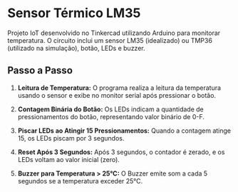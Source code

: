 # Sensor Térmico LM35
Projeto IoT desenvolvido no Tinkercad utilizando Arduino para monitorar temperatura. O circuito inclui um sensor LM35 (idealizado) ou TMP36 (utilizado na simulação), botão, LEDs e buzzer.

## Passo a Passo

1. **Leitura de Temperatura:**
    O programa realiza a leitura da temperatura usando o sensor e exibe no monitor serial após pressionar o botão.

2. **Contagem Binária do Botão:**
    Os LEDs indicam a quantidade de pressionamentos do botão, representando valor binário de 0-F.

3. **Piscar LEDs ao Atingir 15 Pressionamentos:**
    Quando a contagem atinge 15, os LEDs piscam por 3 segundos.

4. **Reset Após 3 Segundos:**
    Após 3 segundos, o contador é zerado, e os LEDs voltam ao valor inicial (zero).

5. **Buzzer para Temperatura > 25°C:**
    O Buzzer emite som a cada 5 segundos se a temperatura exceder 25°C.
